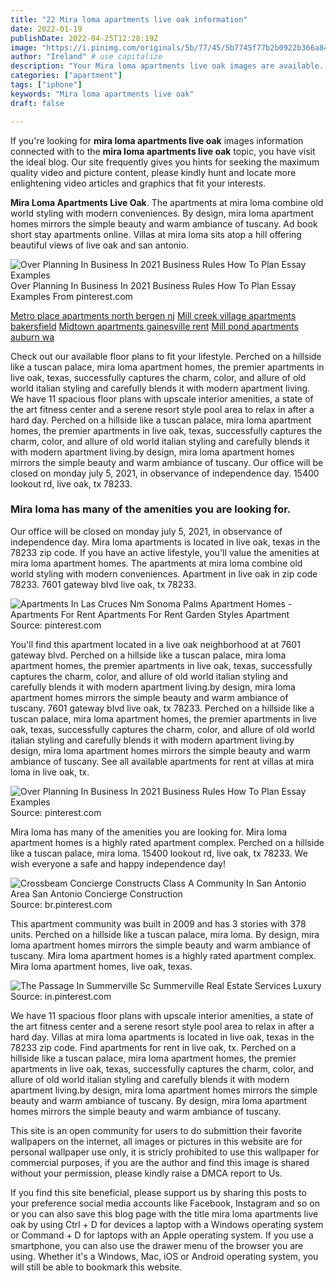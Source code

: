 ```yaml
---
title: "22 Mira loma apartments live oak information"
date: 2022-01-19
publishDate: 2022-04-25T12:28:19Z
image: "https://i.pinimg.com/originals/5b/77/45/5b7745f77b2b0922b366a84a75f61a09.jpg"
author: "Ireland" # use capitalize
description: "Your Mira loma apartments live oak images are available. Mira loma apartments live oak are a topic that is being searched for and liked by netizens today. You can Find and Download the Mira loma apartments live oak files here. Get all free vectors."
categories: ["apartment"]
tags: ["iphone"]
keywords: "Mira loma apartments live oak"
draft: false

---
```


If you're looking for **mira loma apartments live oak** images information connected with to the **mira loma apartments live oak** topic, you have visit the ideal  blog.  Our site frequently  gives you  hints  for seeking  the maximum  quality video and picture  content, please kindly hunt and locate more enlightening video articles and graphics  that fit your interests.

**Mira Loma Apartments Live Oak**. The apartments at mira loma combine old world styling with modern conveniences. By design, mira loma apartment homes mirrors the simple beauty and warm ambiance of tuscany. Ad book short stay apartments online. Villas at mira loma sits atop a hill offering beautiful views of live oak and san antonio.

![Over Planning In Business In 2021 Business Rules How To Plan Essay Examples](https://i.pinimg.com/736x/20/70/18/207018ae5859cee8e1a5c2411eb3c927.jpg "Over Planning In Business In 2021 Business Rules How To Plan Essay Examples")
Over Planning In Business In 2021 Business Rules How To Plan Essay Examples From pinterest.com

[Metro place apartments north bergen nj](/metro-place-apartments-north-bergen-nj/)
[Mill creek village apartments bakersfield](/mill-creek-village-apartments-bakersfield/)
[Midtown apartments gainesville rent](/midtown-apartments-gainesville-rent/)
[Mill pond apartments auburn wa](/mill-pond-apartments-auburn-wa/)

Check out our available floor plans to fit your lifestyle. Perched on a hillside like a tuscan palace, mira loma apartment homes, the premier apartments in live oak, texas, successfully captures the charm, color, and allure of old world italian styling and carefully blends it with modern apartment living. We have 11 spacious floor plans with upscale interior amenities, a state of the art fitness center and a serene resort style pool area to relax in after a hard day. Perched on a hillside like a tuscan palace, mira loma apartment homes, the premier apartments in live oak, texas, successfully captures the charm, color, and allure of old world italian styling and carefully blends it with modern apartment living.by design, mira loma apartment homes mirrors the simple beauty and warm ambiance of tuscany. Our office will be closed on monday july 5, 2021, in observance of independence day. 15400 lookout rd, live oak, tx 78233.

### Mira loma has many of the amenities you are looking for.

Our office will be closed on monday july 5, 2021, in observance of independence day. Mira loma apartments is located in live oak, texas in the 78233 zip code. If you have an active lifestyle, you&#039;ll value the amenities at mira loma apartment homes. The apartments at mira loma combine old world styling with modern conveniences. Apartment in live oak in zip code 78233. 7601 gateway blvd live oak, tx 78233.


![Apartments In Las Cruces Nm Sonoma Palms Apartment Homes - Apartments For Rent Apartments For Rent Garden Styles Apartment](https://i.pinimg.com/736x/8f/f0/03/8ff003db9c01a981679306c90f7f80e5--palms-apartments.jpg "Apartments In Las Cruces Nm Sonoma Palms Apartment Homes - Apartments For Rent Apartments For Rent Garden Styles Apartment")
Source: pinterest.com

You&#039;ll find this apartment located in a live oak neighborhood at at 7601 gateway blvd. Perched on a hillside like a tuscan palace, mira loma apartment homes, the premier apartments in live oak, texas, successfully captures the charm, color, and allure of old world italian styling and carefully blends it with modern apartment living.by design, mira loma apartment homes mirrors the simple beauty and warm ambiance of tuscany. 7601 gateway blvd live oak, tx 78233. Perched on a hillside like a tuscan palace, mira loma apartment homes, the premier apartments in live oak, texas, successfully captures the charm, color, and allure of old world italian styling and carefully blends it with modern apartment living.by design, mira loma apartment homes mirrors the simple beauty and warm ambiance of tuscany. See all available apartments for rent at villas at mira loma in live oak, tx.

![Over Planning In Business In 2021 Business Rules How To Plan Essay Examples](https://i.pinimg.com/736x/20/70/18/207018ae5859cee8e1a5c2411eb3c927.jpg "Over Planning In Business In 2021 Business Rules How To Plan Essay Examples")
Source: pinterest.com

Mira loma has many of the amenities you are looking for. Mira loma apartment homes is a highly rated apartment complex. Perched on a hillside like a tuscan palace, mira loma. 15400 lookout rd, live oak, tx 78233. We wish everyone a safe and happy independence day!

![Crossbeam Concierge Constructs Class A Community In San Antonio Area San Antonio Concierge Construction](https://i.pinimg.com/originals/2b/2f/80/2b2f801d26caa2beb7d2e8c8f81422d0.jpg "Crossbeam Concierge Constructs Class A Community In San Antonio Area San Antonio Concierge Construction")
Source: br.pinterest.com

This apartment community was built in 2009 and has 3 stories with 378 units. Perched on a hillside like a tuscan palace, mira loma. By design, mira loma apartment homes mirrors the simple beauty and warm ambiance of tuscany. Mira loma apartment homes is a highly rated apartment complex. Mira loma apartment homes, live oak, texas.

![The Passage In Summerville Sc Summerville Real Estate Services Luxury](https://i.pinimg.com/originals/5b/77/45/5b7745f77b2b0922b366a84a75f61a09.jpg "The Passage In Summerville Sc Summerville Real Estate Services Luxury")
Source: in.pinterest.com

We have 11 spacious floor plans with upscale interior amenities, a state of the art fitness center and a serene resort style pool area to relax in after a hard day. Villas at mira loma apartments is located in live oak, texas in the 78233 zip code. Find apartments for rent in live oak, tx. Perched on a hillside like a tuscan palace, mira loma apartment homes, the premier apartments in live oak, texas, successfully captures the charm, color, and allure of old world italian styling and carefully blends it with modern apartment living.by design, mira loma apartment homes mirrors the simple beauty and warm ambiance of tuscany. By design, mira loma apartment homes mirrors the simple beauty and warm ambiance of tuscany.

This site is an open community for users to do submittion their favorite wallpapers on the internet, all images or pictures in this website are for personal wallpaper use only, it is stricly prohibited to use this wallpaper for commercial purposes, if you are the author and find this image is shared without your permission, please kindly raise a DMCA report to Us.

If you find this site beneficial, please support us by sharing this posts to your preference social media accounts like Facebook, Instagram and so on or you can also save this blog page with the title mira loma apartments live oak by using Ctrl + D for devices a laptop with a Windows operating system or Command + D for laptops with an Apple operating system. If you use a smartphone, you can also use the drawer menu of the browser you are using. Whether it's a Windows, Mac, iOS or Android operating system, you will still be able to bookmark this website.
